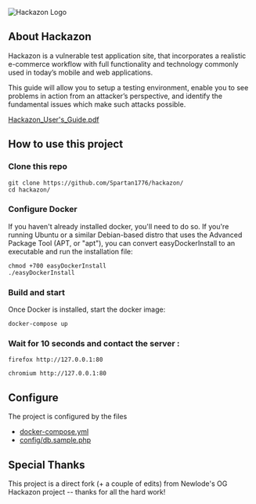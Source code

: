 ![Hackazon Logo](https://github.com/rapid7/hackazon/blob/master/web/images/Hackazon.png?raw=true "Hackazon Logo")


## About Hackazon
Hackazon is a vulnerable test application site, that incorporates a realistic e-commerce workflow with full functionality and technology commonly used in today’s mobile and web applications.

This guide will allow you to setup a testing environment, enable you to see problems in action from an attacker’s perspective, and identify the fundamental issues which make such attacks possible.

[Hackazon_User's_Guide.pdf](https://community.rapid7.com/servlet/JiveServlet/downloadBody/3452-102-3-8267/Hackazon_User%27s_Guide.pdf)

## How to use this project 

### Clone this repo 
```shell
git clone https://github.com/Spartan1776/hackazon/
cd hackazon/
```

### Configure Docker
If you haven't already installed docker, you'll need to do so. If you're running Ubuntu or a similar Debian-based distro that uses the Advanced Package Tool (APT, or "apt"), you can convert easyDockerInstall to an executable and run the installation file:
```shell
chmod +700 easyDockerInstall
./easyDockerInstall
```

### Build and start
Once Docker is installed, start the docker image:
```shell
docker-compose up
```

### Wait for 10 seconds and contact the server :
```shell
firefox http://127.0.0.1:80

chromium http://127.0.0.1:80
```

## Configure

The project is configured by the files 
- [docker-compose.yml](https://github.com/Newlode/hackazon/blob/master/docker-compose.yml)
- [config/db.sample.php](https://github.com/Newlode/hackazon/blob/master/docker-compose.yml)

## Special Thanks
This project is a direct fork (+ a couple of edits) from Newlode's OG Hackazon project -- thanks for all the hard work!
